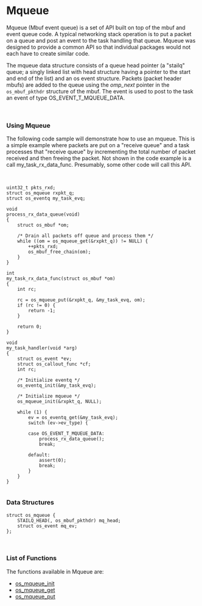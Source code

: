 # Mqueue

Mqueue (Mbuf event queue) is a set of API built on top of the mbuf and event queue code. A typical networking stack operation is to put a packet on a queue and post an event to the task handling that queue. Mqueue was designed to provide a common API so that individual packages would not each have to create similar code.

The mqueue data structure consists of a queue head pointer (a "stailq" queue; a singly linked list with head structure having a pointer to the start and end of the list) and an os event structure. Packets (packet header mbufs) are added to the queue using the *omp_next* pointer in the `os_mbuf_pkthdr` structure of the mbuf. The event is used to post to the task an event of type OS_EVENT_T_MQUEUE_DATA. 

<br>  

### Using Mqueue

The following code sample will demonstrate how to use an mqueue. This is a simple example where packets are put on a "receive queue" and a task processes that "receive queue" by incrementing the total number of packet received and then freeing the packet. Not shown in the code example is a call my_task_rx_data_func. Presumably, some other code will call this API. 

<br>


```no-highlight
uint32_t pkts_rxd;
struct os_mqueue rxpkt_q;
struct os_eventq my_task_evq;

void
process_rx_data_queue(void)
{
    struct os_mbuf *om;

	/* Drain all packets off queue and process them */
    while ((om = os_mqueue_get(&rxpkt_q)) != NULL) {
        ++pkts_rxd;
        os_mbuf_free_chain(om);
    }
}

int
my_task_rx_data_func(struct os_mbuf *om)
{
    int rc;

    rc = os_mqueue_put(&rxpkt_q, &my_task_evq, om);
    if (rc != 0) {
        return -1;
    }

    return 0;
}

void
my_task_handler(void *arg)
{
    struct os_event *ev;
    struct os_callout_func *cf;
    int rc;

    /* Initialize eventq */
    os_eventq_init(&my_task_evq);

	/* Initialize mqueue */
    os_mqueue_init(&rxpkt_q, NULL);

    while (1) {
        ev = os_eventq_get(&my_task_evq);
        switch (ev->ev_type) {
        
        case OS_EVENT_T_MQUEUE_DATA:
            process_rx_data_queue();
            break;

        default:
            assert(0);
            break;
        }
    }
}
    
```



### Data Structures

```no-highlight
struct os_mqueue {
    STAILQ_HEAD(, os_mbuf_pkthdr) mq_head;
    struct os_event mq_ev;
};
```

<br>

### List of Functions

The functions available in Mqueue are:

* [os_mqueue_init](os_mqueue_init.md)
* [os_mqueue_get](os_mqueue_get.md)
* [os_mqueue_put](os_mqueue_put.md)

